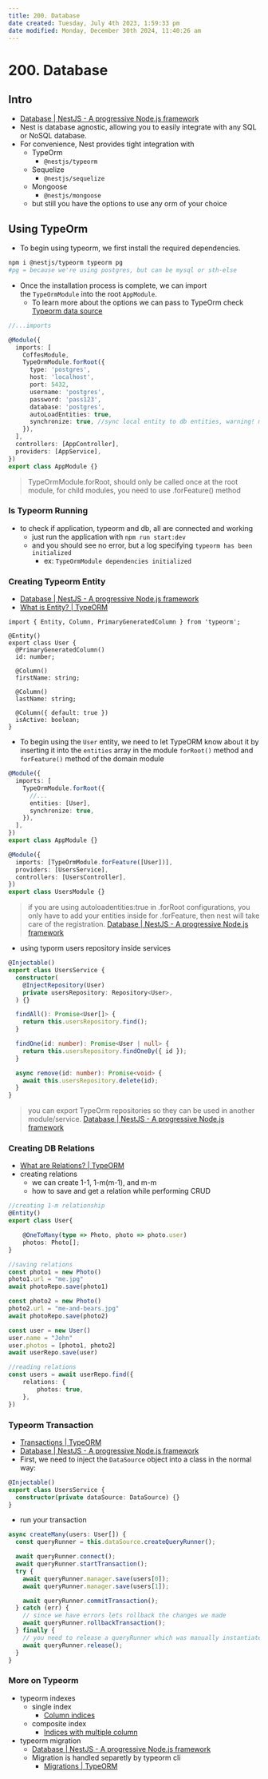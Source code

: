 ```yaml
---
title: 200. Database
date created: Tuesday, July 4th 2023, 1:59:33 pm
date modified: Monday, December 30th 2024, 11:40:26 am
---
```


# 200. Database

## Intro

- [Database | NestJS - A progressive Node.js framework](https://docs.nestjs.com/techniques/database)
- Nest is database agnostic, allowing you to easily integrate with any SQL or NoSQL database.
- For convenience, Nest provides tight integration with
	- TypeOrm
		- `@nestjs/typeorm`
	- Sequelize
		- `@nestjs/sequelize`
	- Mongoose
		- `@nestjs/mongoose`
	- but still you have the options to use any orm of your choice

## Using TypeOrm

- To begin using typeorm, we first install the required dependencies.

```sh
npm i @nestjs/typeorm typeorm pg   
#pg = because we're using postgres, but can be mysql or sth-else
```

- Once the installation process is complete, we can import the `TypeOrmModule` into the root `AppModule`.
	- To learn more about the options we can pass to TypeOrm check [Typeorm data source](https://typeorm.io/data-source-options)

```ts
//...imports

@Module({
  imports: [
    CoffesModule,
    TypeOrmModule.forRoot({
      type: 'postgres',
      host: 'localhost',
      port: 5432,
      username: 'postgres',
      password: 'pass123',
      database: 'postgres',
      autoLoadEntities: true,
      synchronize: true, //sync local entity to db entities, warning! must be disabled in production 
    }),
  ],
  controllers: [AppController],
  providers: [AppService],
})
export class AppModule {}

```

> TypeOrmModule.forRoot, should only be called once at the root module, for child modules, you need to use .forFeature() method

### Is Typeorm Running

- to check if application, typeorm and db, all are connected and working
	- just run the application with `npm run start:dev`
	- and you should see no error, but a log specifying `typeorm has been initialized`
		- ex: `TypeOrmModule dependencies initialized`

### Creating Typeorm Entity

- [Database | NestJS - A progressive Node.js framework](https://docs.nestjs.com/techniques/database#repository-pattern)
- [What is Entity? | TypeORM](https://typeorm.io/#/entities)

```tsx
import { Entity, Column, PrimaryGeneratedColumn } from 'typeorm';

@Entity()
export class User {
  @PrimaryGeneratedColumn()
  id: number;

  @Column()
  firstName: string;

  @Column()
  lastName: string;

  @Column({ default: true })
  isActive: boolean;
}
```

- To begin using the `User` entity, we need to let TypeORM know about it by inserting it into the `entities` array in the module `forRoot()` method and `forFeature()` method of the domain module

```ts
@Module({
  imports: [
    TypeOrmModule.forRoot({
      //...
      entities: [User],
      synchronize: true,
    }),
  ],
})
export class AppModule {}
```

```ts
@Module({
  imports: [TypeOrmModule.forFeature([User])],
  providers: [UsersService],
  controllers: [UsersController],
})
export class UsersModule {}
```

> if you are using autoloadentities:true in .forRoot configurations, you only have to add your entities inside for .forFeature, then nest will take care of the registration. [Database | NestJS - A progressive Node.js framework](https://docs.nestjs.com/techniques/database#auto-load-entities)

- using typorm users repository inside services

```typescript
@Injectable()
export class UsersService {
  constructor(
    @InjectRepository(User)
    private usersRepository: Repository<User>,
  ) {}

  findAll(): Promise<User[]> {
    return this.usersRepository.find();
  }

  findOne(id: number): Promise<User | null> {
    return this.usersRepository.findOneBy({ id });
  }

  async remove(id: number): Promise<void> {
    await this.usersRepository.delete(id);
  }
}
```

> you can export TypeOrm repositories so they can be used in another module/service. [Database | NestJS - A progressive Node.js framework](https://docs.nestjs.com/techniques/database#repository-pattern)

### Creating DB Relations

- [What are Relations? | TypeORM](https://typeorm.io/#/relations)
- creating relations
	- we can create 1-1, 1-m(m-1), and m-m
	- how to save and get a relation while performing CRUD

```ts
//creating 1-m relationship
@Entity()
export class User{

	@OneToMany(type => Photo, photo => photo.user)
	photos: Photo[];
}
```

```ts
//saving relations
const photo1 = new Photo()
photo1.url = "me.jpg"
await photoRepo.save(photo1)

const photo2 = new Photo()
photo2.url = "me-and-bears.jpg"
await photoRepo.save(photo2)

const user = new User()
user.name = "John"
user.photos = [photo1, photo2]
await userRepo.save(user)
```

```ts
//reading relations
const users = await userRepo.find({
    relations: {
        photos: true,
    },
})
```

### Typeorm Transaction

- [Transactions | TypeORM](https://typeorm.io/#/transactions)
- [Database | NestJS - A progressive Node.js framework](https://docs.nestjs.com/techniques/database#typeorm-transactions)
- First, we need to inject the `DataSource` object into a class in the normal way:

```ts
@Injectable()
export class UsersService {
  constructor(private dataSource: DataSource) {}
}
```

- run your transaction

```ts
async createMany(users: User[]) {
  const queryRunner = this.dataSource.createQueryRunner();

  await queryRunner.connect();
  await queryRunner.startTransaction();
  try {
    await queryRunner.manager.save(users[0]);
    await queryRunner.manager.save(users[1]);

    await queryRunner.commitTransaction();
  } catch (err) {
    // since we have errors lets rollback the changes we made
    await queryRunner.rollbackTransaction();
  } finally {
    // you need to release a queryRunner which was manually instantiated
    await queryRunner.release();
  }
}
```

### More on Typeorm

- typeorm indexes
	- single index
		- [Column indices](https://typeorm.io/indices#column-indices)
	- composite index
		- [Indices with multiple column](https://typeorm.io/indices#indices-with-multiple-column)
- typeorm migration
	- [Database | NestJS - A progressive Node.js framework](https://docs.nestjs.com/techniques/database#migrations)
	- Migration is handled separetly by typeorm cli
		- [Migrations | TypeORM](https://typeorm.io/#/migrations/creating-a-new-migration)
